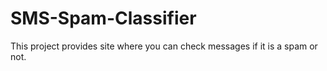 # SMS-Spam-Classifier
This project provides site where you can check messages if it is a spam or not.

